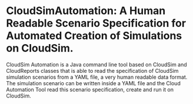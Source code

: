 CloudSimAutomation: A Human Readable Scenario Specification for Automated Creation of Simulations on CloudSim.
==================

CloudSim Automation is a Java command line tool based on CloudSim and CloudReports 
classes that is able to read the specification of CloudSim simulation
scenarios from a YAML file, a very human readable data format.
The simulation scenario can be written inside a YAML file
and the Cloud Automation Tool read this scenario specification,
create and run it on CloudSim.
